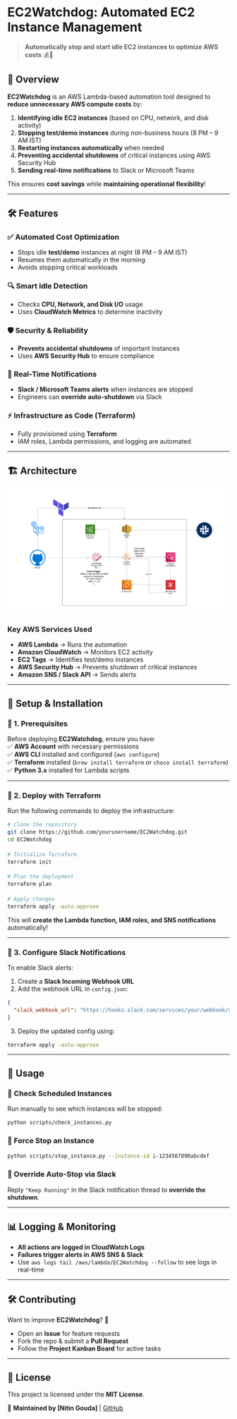 # EC2Watchdog: Automated EC2 Instance Management

> **Automatically stop and start idle EC2 instances to optimize AWS costs** 💰🔄

## 🚀 Overview
**EC2Watchdog** is an AWS Lambda-based automation tool designed to **reduce unnecessary AWS compute costs** by:

1. **Identifying idle EC2 instances** (based on CPU, network, and disk activity)  
2. **Stopping test/demo instances** during non-business hours (8 PM – 9 AM IST)  
3. **Restarting instances automatically** when needed  
4. **Preventing accidental shutdowns** of critical instances using AWS Security Hub  
5. **Sending real-time notifications** to Slack or Microsoft Teams  

This ensures **cost savings** while **maintaining operational flexibility**!  

---

## 🛠 Features
### ✅ Automated Cost Optimization
- Stops idle **test/demo** instances at night (8 PM – 9 AM IST)  
- Resumes them automatically in the morning  
- Avoids stopping critical workloads  

### 🔍 Smart Idle Detection
- Checks **CPU, Network, and Disk I/O** usage  
- Uses **CloudWatch Metrics** to determine inactivity  

### 🛡 Security & Reliability
- **Prevents accidental shutdowns** of important instances  
- Uses **AWS Security Hub** to ensure compliance  

### 🔔 Real-Time Notifications
- **Slack / Microsoft Teams alerts** when instances are stopped  
- Engineers can **override auto-shutdown** via Slack  

### ⚡ Infrastructure as Code (Terraform)
- Fully provisioned using **Terraform**  
- IAM roles, Lambda permissions, and logging are automated  

---

## 🏗 Architecture
![Architecture Diagram](/ec2Watchdog_Architecture_diagram.png)
### **Key AWS Services Used**
- **AWS Lambda** → Runs the automation  
- **Amazon CloudWatch** → Monitors EC2 activity  
- **EC2 Tags** → Identifies test/demo instances  
- **AWS Security Hub** → Prevents shutdown of critical instances  
- **Amazon SNS / Slack API** → Sends alerts  

---

## 🔧 Setup & Installation
### 📌 1. Prerequisites
Before deploying **EC2Watchdog**, ensure you have:  
✅ **AWS Account** with necessary permissions  
✅ **AWS CLI** installed and configured (`aws configure`)  
✅ **Terraform** installed (`brew install terraform` or `choco install terraform`)  
✅ **Python 3.x** installed for Lambda scripts  

---

### 📌 2. Deploy with Terraform
Run the following commands to deploy the infrastructure:  
```bash
# Clone the repository
git clone https://github.com/yourusername/EC2Watchdog.git
cd EC2Watchdog

# Initialize Terraform
terraform init

# Plan the deployment
terraform plan

# Apply changes
terraform apply -auto-approve
```
This will **create the Lambda function, IAM roles, and SNS notifications** automatically!  

---

### 📌 3. Configure Slack Notifications
To enable Slack alerts:  
1. Create a **Slack Incoming Webhook URL**  
2. Add the webhook URL in `config.json`:  
```json
{
  "slack_webhook_url": "https://hooks.slack.com/services/your/webhook/url"
}
```
3. Deploy the updated config using:  
```bash
terraform apply -auto-approve
```

---

## 🏃 Usage
### 🔹 Check Scheduled Instances
Run manually to see which instances will be stopped:  
```bash
python scripts/check_instances.py
```

### 🔹 Force Stop an Instance
```bash
python scripts/stop_instance.py --instance-id i-1234567890abcdef
```

### 🔹 Override Auto-Stop via Slack
Reply `"Keep Running"` in the Slack notification thread to **override the shutdown**.

---

## 📊 Logging & Monitoring
- **All actions are logged in CloudWatch Logs**  
- **Failures trigger alerts in AWS SNS & Slack**  
- Use `aws logs tail /aws/lambda/EC2Watchdog --follow` to see logs in real-time  

---

## 🛠 Contributing
Want to improve **EC2Watchdog**? 🚀  
- Open an **Issue** for feature requests  
- Fork the repo & submit a **Pull Request**  
- Follow the **Project Kanban Board** for active tasks  

---

## 📜 License
This project is licensed under the **MIT License**.  

📢 **Maintained by [Nitin Gouda]** | [GitHub](https://github.com/shaggyyy2002)